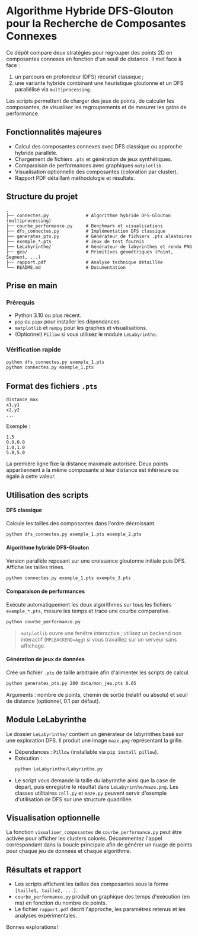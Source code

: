 # Algorithme Hybride DFS-Glouton pour la Recherche de Composantes Connexes

Ce dépôt compare deux stratégies pour regrouper des points 2D en composantes connexes en fonction d'un seuil de distance. Il met face à face :

1. un parcours en profondeur (DFS) récursif classique ;
2. une variante hybride combinant une heuristique gloutonne et un DFS parallélisé via `multiprocessing`.

Les scripts permettent de charger des jeux de points, de calculer les composantes, de visualiser les regroupements et de mesurer les gains de performance.

## Fonctionnalités majeures
- Calcul des composantes connexes avec DFS classique ou approche hybride parallèle.
- Chargement de fichiers `.pts` et génération de jeux synthétiques.
- Comparaison de performances avec graphiques `matplotlib`.
- Visualisation optionnelle des composantes (coloration par cluster).
- Rapport PDF détaillant méthodologie et résultats.

## Structure du projet
```text
.
├── connectes.py              # Algorithme hybride DFS-Glouton (multiprocessing)
├── courbe_performance.py     # Benchmark et visualisations
├── dfs_connectes.py          # Implémentation DFS classique
├── generates_pts.py          # Générateur de fichiers .pts aléatoires
├── exemple_*.pts             # Jeux de test fournis
├── LeLabyrinthe/             # Générateur de labyrinthes et rendu PNG
├── geo/                      # Primitives géométriques (Point, Segment, ...)
├── rapport.pdf               # Analyse technique détaillée
└── README.md                 # Documentation
```

## Prise en main

### Prérequis
- Python 3.10 ou plus récent.
- `pip` ou `pipx` pour installer les dépendances.
- `matplotlib` et `numpy` pour les graphes et visualisations.
- (Optionnel) `Pillow` si vous utilisez le module `LeLabyrinthe`.


### Vérification rapide
```bash
python dfs_connectes.py exemple_1.pts
python connectes.py exemple_1.pts
```

## Format des fichiers `.pts`
```
distance_max
x1,y1
x2,y2
...
```
Exemple :
```
1.5
0.0,0.0
1.0,1.0
5.0,5.0
```
La première ligne fixe la distance maximale autorisée. Deux points appartiennent à la même composante si leur distance est inférieure ou égale à cette valeur.

## Utilisation des scripts

#### DFS classique
Calcule les tailles des composantes dans l'ordre décroissant.
```bash
python dfs_connectes.py exemple_1.pts exemple_2.pts
```

#### Algorithme hybride DFS-Glouton
Version parallèle reposant sur une croissance gloutonne initiale puis DFS. Affiche les tailles triées.
```bash
python connectes.py exemple_1.pts exemple_3.pts
```

#### Comparaison de performances
Exécute automatiquement les deux algorithmes sur tous les fichiers `exemple_*.pts`, mesure les temps et trace une courbe comparative.
```bash
python courbe_performance.py
```
> `matplotlib` ouvre une fenêtre interactive ; utilisez un backend non interactif (`MPLBACKEND=Agg`) si vous travaillez sur un serveur sans affichage.

#### Génération de jeux de données
Crée un fichier `.pts` de taille arbitraire afin d'alimenter les scripts de calcul.
```bash
python generates_pts.py 200 data/mon_jeu.pts 0.05
```
Arguments : nombre de points, chemin de sortie (relatif ou absolu) et seuil de distance (optionnel, 0.1 par défaut).

## Module LeLabyrinthe
Le dossier `LeLabyrinthe/` contient un générateur de labyrinthes basé sur une exploration DFS. Il produit une image `maze.png` représentant la grille.

- Dépendances : `Pillow` (installable via `pip install pillow`).
- Exécution :
  ```bash
  python LeLabyrinthe/Labyrinthe.py
  ```
- Le script vous demande la taille du labyrinthe ainsi que la case de départ, puis enregistre le résultat dans `LeLabyrinthe/maze.png`. Les classes utilitaires `cell.py` et `maze.py` peuvent servir d'exemple d'utilisation de DFS sur une structure quadrillée.

## Visualisation optionnelle
La fonction `visualiser_composantes` de `courbe_performance.py` peut être activée pour afficher les clusters colorés. Décommentez l'appel correspondant dans la boucle principale afin de générer un nuage de points pour chaque jeu de données et chaque algorithme.

## Résultats et rapport
- Les scripts affichent les tailles des composantes sous la forme `[taille1, taille2, ...]`.
- `courbe_performance.py` produit un graphique des temps d'exécution (en ms) en fonction du nombre de points.
- Le fichier `rapport.pdf` décrit l'approche, les paramètres retenus et les analyses expérimentales.

Bonnes explorations !
